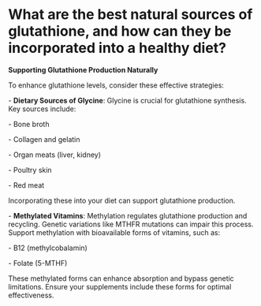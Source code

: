 # What are the best natural sources of glutathione, and how can they be incorporated into a healthy diet?

**Supporting Glutathione Production Naturally**

To enhance glutathione levels, consider these effective strategies:

\- **Dietary Sources of Glycine**: Glycine is crucial for glutathione synthesis. Key sources include:

\- Bone broth

\- Collagen and gelatin

\- Organ meats (liver, kidney)

\- Poultry skin

\- Red meat

Incorporating these into your diet can support glutathione production.

\- **Methylated Vitamins**: Methylation regulates glutathione production and recycling. Genetic variations like MTHFR mutations can impair this process. Support methylation with bioavailable forms of vitamins, such as:

\- B12 (methylcobalamin)

\- Folate (5-MTHF)

These methylated forms can enhance absorption and bypass genetic limitations. Ensure your supplements include these forms for optimal effectiveness.